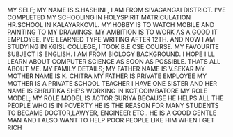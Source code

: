MY SELF; MY NAME IS S.HASHINI , I AM FROM SIVAGANGAI DISTRICT. 
I'VE COMPLETED MY SCHOOLING IN HOLYSPIRIT MATRICULATION HR.SCHOOL IN KALAYARKOVIL.
MY HOBBY IS TO WATCH MOBILE AND PAINTING TO MY DRAWINGS.
MY AMBITION IS TO WORK AS A GOOD IT EMPLOYEE.
I'VE LEARNED TYPE WRITING AFTER 12TH. 
AND NOW I AM STUDYING IN KGISL COLLEGE, I TOOK B.E CSE COURSE.
MY FAVOURITE SUBJECT IS ENGLISH.
I AM FROM BIOLOGY BACKGROUND.
I HOPE I'LL LEARN ABOUT COMPUTER SCIENCE AS SOON AS POSSIBLE.
THATS ALL ABOUT ME.
MY FAMILY DETAILS;
MY FATHER NAME IS V.SEKAR
MY MOTHER NAME IS K. CHITRA 
MY FATHER IS PRIVATE EMPLOYEE
MY MOTHER IS A PRIVATE SCHOOL TEACHER
I HAVE ONE SISTER AND HER NAME IS SHRUTIKA
SHE'S WORKING IN KCT,COIMBATORE
MY ROLE MODEL;
MY ROLE MODEL IS ACTOR SURIYA BECAUSE HE HELPS ALL THE PEOPLE WHO IS IN POVERTY
HE IS THE REASON FOR MANY STUDENTS TO BECAME DOCTOR,LAWYER, ENGINEER ETC..
HE IS A GOOD GENTLE MAN
AND I ALSO WANT TO HELP POOR PEOPLE LIKE HIM WHEN I GET RICH
